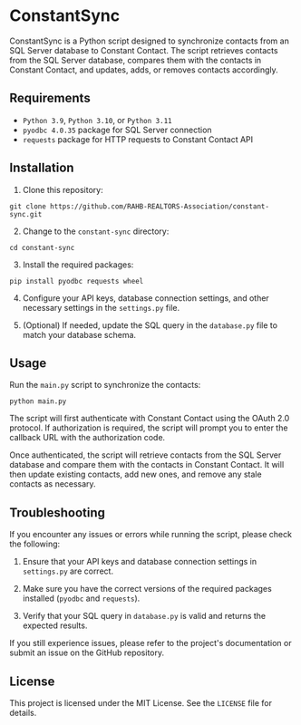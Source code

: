 # ConstantSync

ConstantSync is a Python script designed to synchronize contacts from an SQL Server database to Constant Contact. The script retrieves contacts from the SQL Server database, compares them with the contacts in Constant Contact, and updates, adds, or removes contacts accordingly.

## Requirements

- `Python 3.9`, `Python 3.10`, or `Python 3.11`
- `pyodbc 4.0.35` package for SQL Server connection
- `requests` package for HTTP requests to Constant Contact API

## Installation

1. Clone this repository:

```
git clone https://github.com/RAHB-REALTORS-Association/constant-sync.git
```

2. Change to the `constant-sync` directory:

```
cd constant-sync
```

3. Install the required packages:

```
pip install pyodbc requests wheel
```

4. Configure your API keys, database connection settings, and other necessary settings in the `settings.py` file.

5. (Optional) If needed, update the SQL query in the `database.py` file to match your database schema.

## Usage

Run the `main.py` script to synchronize the contacts:

```
python main.py
```

The script will first authenticate with Constant Contact using the OAuth 2.0 protocol. If authorization is required, the script will prompt you to enter the callback URL with the authorization code.

Once authenticated, the script will retrieve contacts from the SQL Server database and compare them with the contacts in Constant Contact. It will then update existing contacts, add new ones, and remove any stale contacts as necessary.

## Troubleshooting

If you encounter any issues or errors while running the script, please check the following:

1. Ensure that your API keys and database connection settings in `settings.py` are correct.

2. Make sure you have the correct versions of the required packages installed (`pyodbc` and `requests`).

3. Verify that your SQL query in `database.py` is valid and returns the expected results.

If you still experience issues, please refer to the project's documentation or submit an issue on the GitHub repository.

## License

This project is licensed under the MIT License. See the `LICENSE` file for details.
